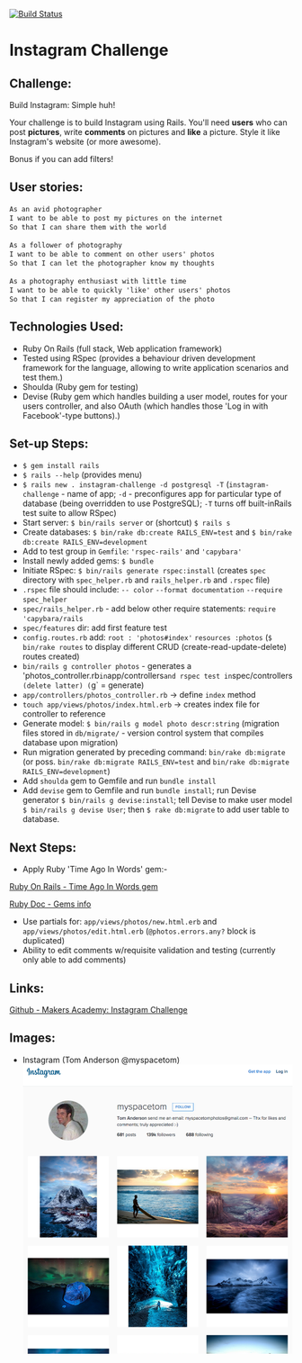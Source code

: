 [![Build Status](https://travis-ci.org/andygout/instagram-challenge.png)](https://travis-ci.org/andygout/instagram-challenge)

Instagram Challenge
===================


Challenge:
-----

Build Instagram: Simple huh!

Your challenge is to build Instagram using Rails. You'll need **users** who can post **pictures**, write **comments** on pictures and **like** a picture. Style it like Instagram's website (or more awesome).

Bonus if you can add filters!


User stories:
-------

```
As an avid photographer
I want to be able to post my pictures on the internet
So that I can share them with the world

As a follower of photography
I want to be able to comment on other users' photos
So that I can let the photographer know my thoughts

As a photography enthusiast with little time
I want to be able to quickly 'like' other users' photos
So that I can register my appreciation of the photo
```

Technologies Used:
-------

* Ruby On Rails (full stack, Web application framework)
* Tested using RSpec (provides a behaviour driven development framework for the language, allowing to write application scenarios and test them.)
* Shoulda (Ruby gem for testing)
* Devise (Ruby gem which handles building a user model, routes for your users controller, and also OAuth (which handles those 'Log in with Facebook'-type buttons).)


Set-up Steps:
-----

* `$ gem install rails`
* `$ rails --help` (provides menu)
* `$ rails new . instagram-challenge -d postgresql -T` (`instagram-challenge` - name of app; `-d` - preconfigures app for particular type of database (being overridden to use PostgreSQL); `-T` turns off built-inRails test suite to allow RSpec)
* Start server: `$ bin/rails server` or (shortcut) `$ rails s`
* Create databases: `$ bin/rake db:create RAILS_ENV=test` and `$ bin/rake db:create RAILS_ENV=development`
* Add to test group in `Gemfile`: `'rspec-rails'` and `'capybara'`
* Install newly added gems: `$ bundle`
* Initiate RSpec: `$ bin/rails generate rspec:install` (creates `spec` directory with `spec_helper.rb` and `rails_helper.rb` and `.rspec` file)
* `.rspec` file should include: `-- color` `--format documentation` `--require spec_helper`
* `spec/rails_helper.rb` - add below other require statements: `require 'capybara/rails`
* `spec/features` dir: add first feature test
* `config.routes.rb` add: `root : 'photos#index'` `resources :photos` (`$ bin/rake routes` to display different CRUD (create-read-update-delete) routes created)
* `bin/rails g controller photos` - generates a 'photos_controller.rb` in `app/controllers` and rspec test in `spec/controllers` (delete latter) (`g` = generate)
* `app/controllers/photos_controller.rb` -> define `index` method
* `touch app/views/photos/index.html.erb` -> creates index file for controller to reference
* Generate model: `$ bin/rails g model photo descr:string` (migration files stored in `db/migrate/` - version control system that compiles database upon migration)
* Run migration generated by preceding command: `bin/rake db:migrate` (or poss. `bin/rake db:migrate RAILS_ENV=test` and `bin/rake db:migrate RAILS_ENV=development`)
* Add `shoulda` gem to Gemfile and run `bundle install`
* Add `devise` gem to Gemfile and run `bundle install`; run Devise generator `$ bin/rails g devise:install`; tell Devise to make user model `$ bin/rails g devise User`; then `$ rake db:migrate` to add user table to database.


Next Steps:
-------

* Apply Ruby 'Time Ago In Words' gem:-

[Ruby On Rails - Time Ago In Words gem](http://api.rubyonrails.org/classes/ActionView/Helpers/DateHelper.html#method-i-time_ago_in_words)

[Ruby Doc - Gems info](http://www.rubydoc.info/gems/time_ago_in_words/0.1.1)

* Use partials for: `app/views/photos/new.html.erb` and `app/views/photos/edit.html.erb` (`@photos.errors.any?` block is duplicated)
* Ability to edit comments w/requisite validation and testing (currently only able to add comments)


Links:
-------

[Github - Makers Academy: Instagram Challenge](https://github.com/makersacademy/instagram-challenge)


Images:
-------

- Instagram (Tom Anderson @myspacetom)
![Tom Anderson Instagram page](git_imgs/instagram-myspacetom.png)